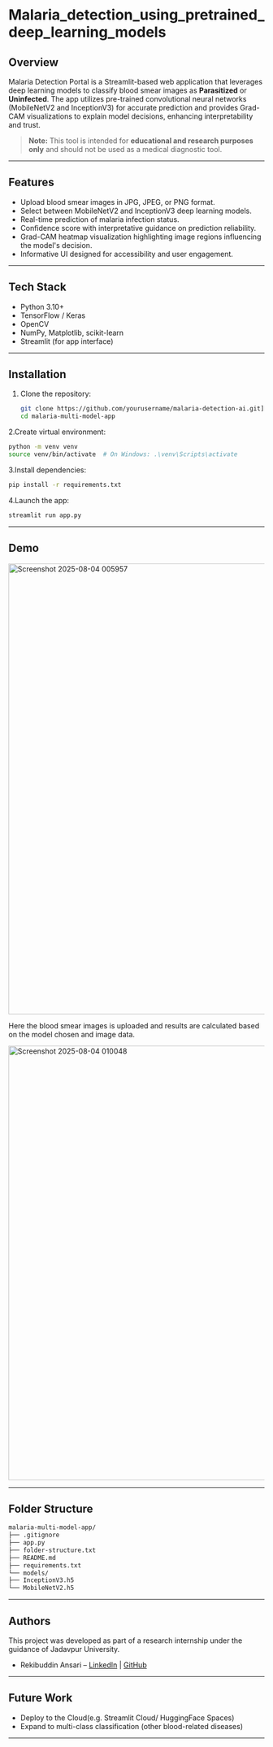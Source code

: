 # Malaria_detection_using_pretrained_deep_learning_models

## Overview

Malaria Detection Portal is a Streamlit-based web application that leverages deep learning models to classify blood smear images as **Parasitized** or **Uninfected**. The app utilizes pre-trained convolutional neural networks (MobileNetV2 and InceptionV3) for accurate prediction and provides Grad-CAM visualizations to explain model decisions, enhancing interpretability and trust.

> **Note:** This tool is intended for **educational and research purposes only** and should not be used as a medical diagnostic tool.

---

## Features

- Upload blood smear images in JPG, JPEG, or PNG format.
- Select between MobileNetV2 and InceptionV3 deep learning models.
- Real-time prediction of malaria infection status.
- Confidence score with interpretative guidance on prediction reliability.
- Grad-CAM heatmap visualization highlighting image regions influencing the model's decision.
- Informative UI designed for accessibility and user engagement.

---
## Tech Stack
- Python 3.10+
- TensorFlow / Keras
- OpenCV
- NumPy, Matplotlib, scikit-learn
- Streamlit (for app interface)

---
## Installation

1. Clone the repository:

   ```bash
   git clone https://github.com/yourusername/malaria-detection-ai.git](https://github.com/Ansariricky/Malaria_detection_using_pretrained_deep_learning_models.git)
   cd malaria-multi-model-app

2.Create virtual environment:
   ```bash
   python -m venv venv
   source venv/bin/activate  # On Windows: .\venv\Scripts\activate
```
3.Install dependencies:
   ```bash
   pip install -r requirements.txt
```
4.Launch the app:
   ```bash
   streamlit run app.py
```

---
## Demo
<img width="1886" height="887" alt="Screenshot 2025-08-04 005957" src="https://github.com/user-attachments/assets/fbd65085-cbd8-43c1-8a4b-5d2f47fc4f0a" />

Here the blood smear images is uploaded and results are calculated based on the model chosen and image data.

<img width="1877" height="855" alt="Screenshot 2025-08-04 010048" src="https://github.com/user-attachments/assets/21d19fff-81d6-441d-8bb1-b76b62de991d" />

---
## Folder Structure

```bash
malaria-multi-model-app/
├── .gitignore
├── app.py
├── folder-structure.txt
├── README.md
├── requirements.txt
└── models/
├── InceptionV3.h5
└── MobileNetV2.h5

```

---
## Authors
   This project was developed as part of a research internship under the guidance of Jadavpur University.
   * Rekibuddin Ansari – [LinkedIn](www.linkedin.com/in/rekibuddin-ansari-447772279) | [GitHub](https://github.com/Ansariricky)
---

## Future Work
   * Deploy to the Cloud(e.g. Streamlit Cloud/ HuggingFace Spaces)
   * Expand to multi-class classification (other blood-related diseases)
   
---
